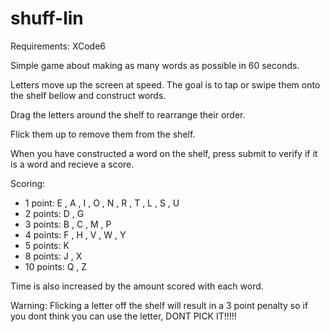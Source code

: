 shuff-lin
=========

Requirements: XCode6

Simple game about making as many words as possible in 60 seconds.

Letters move up the screen at speed. The goal is to tap or swipe them onto the shelf bellow and construct words.

Drag the letters around the shelf to rearrange their order.

Flick them up to remove them from the shelf.

When you have constructed a word on the shelf, press submit to verify if it is a word and recieve a score.

Scoring:
   * 1 point: E , A , I , O , N , R , T , L , S , U 
   * 2 points: D , G 
   * 3 points: B , C , M , P 
   * 4 points: F , H , V , W , Y 
   * 5 points: K 
   * 8 points: J , X 
   * 10 points: Q , Z 

Time is also increased by the amount scored with each word.

Warning: Flicking a letter off the shelf will result in a 3 point penalty so if you dont think you can use the letter, DONT PICK IT!!!!!
